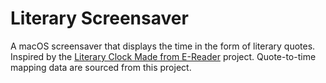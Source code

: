 # Literary Screensaver

A macOS screensaver that displays the time in the form of literary quotes. Inspired by the [Literary Clock Made from E-Reader](https://www.instructables.com/id/Literary-Clock-Made-From-E-reader/) project. Quote-to-time mapping data are sourced from this project.
